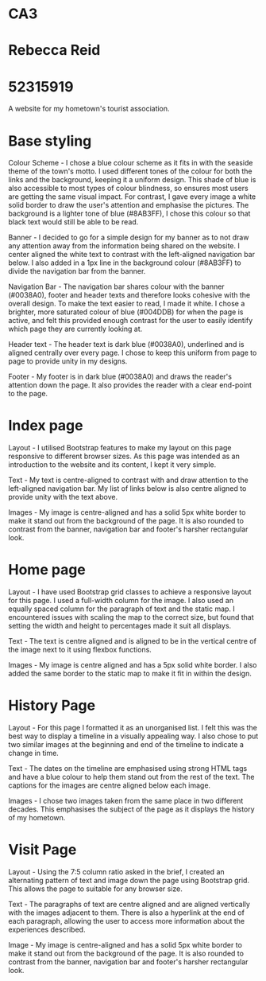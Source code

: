 # CA3
# Rebecca Reid
# 52315919
A website for my hometown's tourist association.

# Base styling

Colour Scheme - I chose a blue colour scheme as it fits in with the seaside theme of the town's motto. I used different tones of the colour for both the links and the background, keeping it a uniform design. This shade of blue is also accessible to most types of colour blindness, so ensures most users are getting the same visual impact. For contrast, I gave every image a white solid border to draw the user's attention and emphasise the pictures. The background is a lighter tone of blue (#8AB3FF), I chose this colour so that black text would still be able to be read.

Banner - I decided to go for a simple design for my banner as to not draw any attention away from the information being shared on the website. I center aligned the white text to contrast with the left-aligned navigation bar below. I also added in a 1px line in the background colour (#8AB3FF) to divide the navigation bar from  the banner.

Navigation Bar - The navigation bar shares colour with the banner (#0038A0), footer and header texts and therefore looks cohesive with the overall design. To make the text easier to read, I made it white. I chose a brighter, more saturated colour of blue (#004DDB) for when the page is active, and felt this provided enough contrast for the user to easily identify which page they are currently looking at. 

Header text - The header text is dark blue (#0038A0), underlined and is aligned centrally over every page. I chose to keep this uniform from page to page to provide unity in my designs.

Footer - My footer is in dark blue (#0038A0) and draws the reader's attention down the page. It also provides the reader with a clear end-point to the page.

# Index page

Layout - I utilised Bootstrap features to make my layout on this page responsive to different browser sizes. As this page was intended as an introduction to the website and its content, I kept it very simple. 

Text - My text is centre-aligned to contrast with and draw attention to the left-aligned navigation bar. My list of links below is also centre aligned to provide unity with the text above. 

Images - My image is centre-aligned and has a solid 5px white border to make it stand out from the background of the page. It is also rounded to contrast from the banner, navigation bar and footer's harsher rectangular look.

# Home page

Layout - I have used Bootstrap grid classes to achieve a responsive layout for this page. I used a full-width column for the image. I also used an equally spaced column for the paragraph of text and the static map. I encountered issues with scaling the map to the correct size, but found that setting the width and height to percentages made it suit all displays.

Text - The text is centre aligned and is aligned to be in the vertical centre of the image next to it using flexbox functions.

Images - My image is centre aligned and has a 5px solid white border. I also added the same border to the static map to make it fit in within the design.

# History Page

Layout - For this page I formatted it as an unorganised list. I felt this was the best way to display a timeline in a visually appealing way. I also chose to put two similar images at the beginning and end of the timeline to indicate a change in time.

Text - The dates on the timeline are emphasised using strong HTML tags and have a blue colour to help them stand out from the rest of the text. The captions for the images are centre aligned below each image.

Images - I chose two images taken from the same place in two different decades. This emphasises the subject of the page as it displays the history of my hometown.

# Visit Page

Layout - Using the 7:5 column ratio asked in the brief, I created an alternating pattern of text and image down the page using Bootstrap grid. This allows the page to suitable for any browser size. 

Text - The paragraphs of text are centre aligned and are aligned vertically with the images adjacent to them. There is also a hyperlink at the end of each paragraph, allowing the user to access more information about the experiences described.

Image - My image is centre-aligned and has a solid 5px white border to make it stand out from the background of the page. It is also rounded to contrast from the banner, navigation bar and footer's harsher rectangular look.

